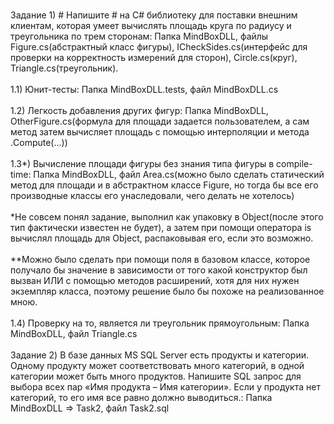 <br>Задание 1) # Напишите # на C# библиотеку для поставки внешним клиентам, которая умеет вычислять площадь круга по радиусу и треугольника по трем сторонам: Папка MindBoxDLL,
файлы Figure.cs(абстрактный класс фигуры), ICheckSides.cs(интерфейс для проверки на корректность измерений для сторон), Circle.cs(круг), Triangle.cs(треугольник).</br>
<br>1.1) Юнит-тесты: Папка MindBoxDLL.tests, файл MindBoxDLL.cs</br>
<br>1.2) Легкость добавления других фигур: Папка MindBoxDLL, OtherFigure.cs(формула для площади задается пользователем, а сам метод затем вычисляет площадь с помощью интерполяции и метода .Compute(...))</br>
<br>1.3*) Вычисление площади фигуры без знания типа фигуры в compile-time: Папка MindBoxDLL, файл Area.cs(можно было сделать статический метод для площади и в абстрактном классе Figure, но тогда бы все его производные классы его унаследовали, чего делать не хотелось)</br>
<br>*Не совсем понял задание, выполнил как упаковку в Object(после этого тип фактически известен не будет), а затем при помощи оператора is вычислял площадь для Object, распаковывая его, если это возможно.</br>
<br>**Можно было сделать при помощи поля в базовом классе, которое получало бы значение в зависимости от того какой конструктор был вызван ИЛИ с помощью методов расширений, хотя для них нужен экземпляр класса, поэтому решение было бы похоже на реализованное мною.</br>
<br>1.4) Проверку на то, является ли треугольник прямоугольным: Папка MindBoxDLL, файл Triangle.cs</br>
<br>Задание 2) В базе данных MS SQL Server есть продукты и категории. Одному продукту может соответствовать много категорий, в одной категории может быть много продуктов. Напишите SQL запрос для выбора всех пар «Имя продукта – Имя категории». Если у продукта нет категорий, то его имя все равно должно выводиться.: Папка MindBoxDLL => Task2, файл Task2.sql</br>
